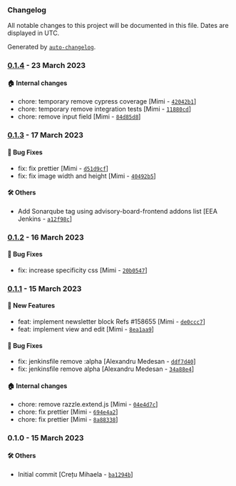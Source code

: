 ### Changelog

All notable changes to this project will be documented in this file. Dates are displayed in UTC.

Generated by [`auto-changelog`](https://github.com/CookPete/auto-changelog).

### [0.1.4](https://github.com/eea/volto-newsletter-block/compare/0.1.3...0.1.4) - 23 March 2023

#### :house: Internal changes

- chore: temporary remove cypress coverage [Mimi - [`42042b1`](https://github.com/eea/volto-newsletter-block/commit/42042b1f6cebb20c53a44a3b0eb35406a49b5601)]
- chore: temporary remove integration tests [Mimi - [`11880cd`](https://github.com/eea/volto-newsletter-block/commit/11880cdf7726dd72edca9411a92641317e0fc85d)]
- chore: remove input field [Mimi - [`84d85d8`](https://github.com/eea/volto-newsletter-block/commit/84d85d8cf50cd9bceceec522b05d3621ebb05c8f)]

### [0.1.3](https://github.com/eea/volto-newsletter-block/compare/0.1.2...0.1.3) - 17 March 2023

#### :bug: Bug Fixes

- fix: fix prettier [Mimi - [`d51d9cf`](https://github.com/eea/volto-newsletter-block/commit/d51d9cfffbdfdbf9839f40b2792d68ec6d32ad67)]
- fix: fix image width and height [Mimi - [`40492b5`](https://github.com/eea/volto-newsletter-block/commit/40492b502adf63b6e7867ecf3f3b4036b9add907)]

#### :hammer_and_wrench: Others

- Add Sonarqube tag using advisory-board-frontend addons list [EEA Jenkins - [`a12f98c`](https://github.com/eea/volto-newsletter-block/commit/a12f98cd0d27c5a3119827762ce4681fe3f3901c)]
### [0.1.2](https://github.com/eea/volto-newsletter-block/compare/0.1.1...0.1.2) - 16 March 2023

#### :bug: Bug Fixes

- fix: increase specificity css [Mimi - [`20b0547`](https://github.com/eea/volto-newsletter-block/commit/20b0547c9646266a96e02c5c2e125764b17d23c4)]

### [0.1.1](https://github.com/eea/volto-newsletter-block/compare/0.1.0...0.1.1) - 15 March 2023

#### :rocket: New Features

- feat: implement newsletter block Refs #158655 [Mimi - [`de0ccc7`](https://github.com/eea/volto-newsletter-block/commit/de0ccc7e38df14e72e86b940434b9efabe348bab)]
- feat: implement view and edit [Mimi - [`8ea1aa9`](https://github.com/eea/volto-newsletter-block/commit/8ea1aa9d1bde47c40f64ffd012a693d4df84a3e5)]

#### :bug: Bug Fixes

- fix: jenkinsfile remove :alpha [Alexandru Medesan - [`ddf7d40`](https://github.com/eea/volto-newsletter-block/commit/ddf7d404d950f2974cce46db0ff4f7f53fbadd72)]
- fix: jenkinsfile remove alpha [Alexandru Medesan - [`34a88e4`](https://github.com/eea/volto-newsletter-block/commit/34a88e4042d1a4c746853dc19fedaac4f1ae45f3)]

#### :house: Internal changes

- chore: remove razzle.extend.js [Mimi - [`04e4d7c`](https://github.com/eea/volto-newsletter-block/commit/04e4d7c08d6b8704b762440854f6fab46d7c5e95)]
- chore: fix prettier [Mimi - [`694e4a2`](https://github.com/eea/volto-newsletter-block/commit/694e4a2ce2f26453f2a9d6c29def65d7424c3f36)]
- chore: fix prettier [Mimi - [`8a88338`](https://github.com/eea/volto-newsletter-block/commit/8a88338be3944282620062653a1b4cc7937a02be)]

### 0.1.0 - 15 March 2023

#### :hammer_and_wrench: Others

- Initial commit [Crețu Mihaela - [`ba1294b`](https://github.com/eea/volto-newsletter-block/commit/ba1294bc93bdce1581802433a2c68b5a156232d0)]
